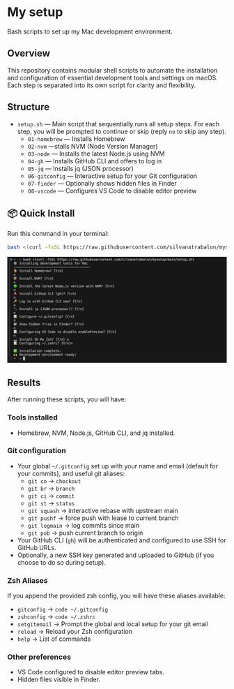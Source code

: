 # My setup

Bash scripts to set up my Mac development environment.

## Overview
This repository contains modular shell scripts to automate the installation and configuration of essential development tools and settings on macOS. Each step is separated into its own script for clarity and flexibility.

## Structure
- `setup.sh` — Main script that sequentially runs all setup steps. For each step, you will be prompted to continue or skip (reply `no` to skip any step).
  - `01-homebrew` — Installs Homebrew
  - `02-nvm` —stalls NVM (Node Version Manager)
  - `03-node` — Installs the latest Node.js using NVM
  - `04-gh` — Installs GitHub CLI and offers to log in
  - `05-jq` — Installs jq (JSON processor)
  - `06-gitconfig` — Interactive setup for your Git configuration
  - `07-finder` — Optionally shows hidden files in Finder
  - `08-vscode` — Configures VS Code to disable editor preview

## 📦 Quick Install

Run this command in your terminal:

```bash
bash <(curl -fsSL https://raw.githubusercontent.com/silvanatrabalon/mysetup/main/setup.sh)
```

![Terminal execution of setup](img/example.png)


## Results
After running these scripts, you will have:

### Tools installed
- Homebrew, NVM, Node.js, GitHub CLI, and jq installed.

### Git configuration
- Your global `~/.gitconfig` set up with your name and email (default for your commits), and useful git aliases:
  - `git co` → `checkout`
  - `git br` → `branch`
  - `git ci` → `commit`
  - `git st` → `status`
  - `git squash` → interactive rebase with upstream main
  - `git pushf` → force push with lease to current branch
  - `git logmain` → log commits since main
  - `git pob` → push current branch to origin
- Your GitHub CLI (`gh`) will be authenticated and configured to use SSH for GitHub URLs.
- Optionally, a new SSH key generated and uploaded to GitHub (if you choose to do so during setup).

### Zsh Aliases
If you append the provided zsh config, you will have these aliases available:
- `gitconfig` → `code ~/.gitconfig`
- `zshconfig` → `code ~/.zshrc`
- `setgitemail` → Prompt the global and local setup for your git email
- `reload` → Reload your Zsh configuration
- `help` → List of commands

### Other preferences
- VS Code configured to disable editor preview tabs.
- Hidden files visible in Finder.


